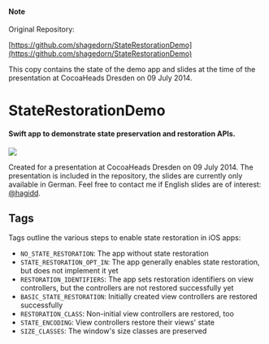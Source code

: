 #### Note

Original Repository:

[https://github.com/shagedorn/StateRestorationDemo](https://github.com/shagedorn/StateRestorationDemo)

This copy contains the state of the demo app and slides at the time of the presentation at CocoaHeads Dresden on 09 July 2014.

# StateRestorationDemo

#### Swift app to demonstrate state preservation and restoration APIs.

![](https://raw.githubusercontent.com/shagedorn/StateRestorationDemo/master/Presentation/app_screenshot.png)

Created for a presentation at CocoaHeads Dresden on 09 July 2014. The presentation is included in the repository, the slides are currently only available in German. Feel free to contact me if English slides are of interest: [@hagidd](http://twitter.com/hagidd).

## Tags 

Tags outline the various steps to enable state restoration in iOS apps:

+ `NO_STATE_RESTORATION`: The app without state restoration
+ `STATE_RESTORATION_OPT_IN`: The app generally enables state restoration, but does not implement it yet
+ `RESTORATION_IDENTIFIERS`: The app sets restoration identifiers on view controllers, but the controllers are not restored successfully yet
+ `BASIC_STATE_RESTORATION`: Initially created view controllers are restored successfully
+ `RESTORATION_CLASS`: Non-initial view controllers are restored, too
+ `STATE_ENCODING`: View controllers restore their views' state
+ `SIZE_CLASSES`: The window's size classes are preserved
